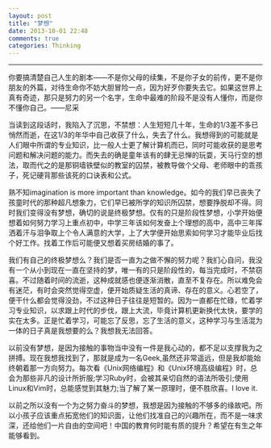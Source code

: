 ```yaml
---
layout: post
title: "梦想"
date: 2013-10-01 22:48
comments: true
categories: Thinking
---
```

---

你要搞清楚自己人生的剧本——不是你父母的续集，不是你子女的前传，更不是你朋友的外篇，对待生命你不妨大胆冒险一点，因为好歹你要失去它。如果这世界上真有奇迹，那只是努力的另一个名字，生命中最难的阶段不是没有人懂你，而是你不懂你自己。——尼采

当读到这段话时，我陷入了沉思，不禁想：人生短短几十年，生命的1/3差不多已悄然而逝，在这1/3的年华中自己收获了什么，失去了什么。我想得到的可能就是人们眼中所谓的专业知识，比一般人士更了解计算机而已，同时可能收获的是思考问题和解决问题的能力。而失去的确是童年该有的肆无忌惮的玩耍，天马行空的想法，取而代之的是那铜墙铁壁似的教室的囚禁，被教导做个父母、老师眼中的乖孩子，死记硬背那些该死的口诀表和公式。

<!-- more -->

熟不知imagination is more important than knowledge。如今的我们早已丧失了孩童时代的那种超凡想象力，它们早已被所学的知识所囚禁，想要挣脱却不得。同时我们变得没有梦想，确切的说是终极梦想。仅有的只是阶段性梦想，小学开始便想着如何努力学习上重点初中，中学三年该如何发奋上个理想的高中，高中三年挥洒着汗与泪争取上个令人满意的大学，上了大学便开始思索如何学习才能毕业后找个好工作。找着工作后可能便又想着买房结婚的事了。

我们有自己的终极梦想么？我们是否一直为之做不懈的努力呢？我扪心自问，我没有一个从小到现在一直在坚持的梦，唯一有的只是阶段性的，每当完成时，不禁窃喜。不过随着时间的流逝，这种成就感也便逐渐消散，直至不复存在。所以难免会有迷茫，有时会突然觉得空虚，便开始质疑生活的真谛、存在的意义。心若空了，便干什么都会觉得没劲，不过这种日子往往是短暂的。因为一直都在忙碌，忙着学习专业知识，以求跟上时代的步伐，跟上大流，毕竟计算机更新换代太快，要学的实在太多。正是忙着学习，可能忘了反思，忘了生活的意义，这种学习与生活混为一体的日子真是我想要的么？我想我无法回答。

以前没有梦想，是因为接触的事物当中没有一件是我心动的，都不足以支撑我为之拼搏。现在我想我找到了，那就是成为一名Geek,虽然还非常遥远，但是我却能始终朝着那一方向努力。每次看《Unix网络编程》和《Unix环境高级编程》时，总会为那些非凡的设计所折服;学习Ruby时，会被其亲切自然的语法所吸引;使用Linux和Vim时，总能感觉到其魅力;当了解了某一原理时，便不胜欣喜。I love it.

以前之所以没有一个为之努力奋斗的梦想，我想是因为接触的不够多的缘故吧。所以小孩子应该重点拓宽他们的知识面，让他们找准自己的兴趣所在，而不是一味求深，还给他们一片自由的空间吧！中国的教育何时能有质的提升？希望在有生之年能够看到。
